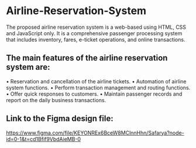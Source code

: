# Airline-Reservation-System
The proposed airline reservation system is a web-based using HTML, CSS and JavaScript only. 
It is a comprehensive passenger processing system that includes inventory, fares, e-ticket operations, and online transactions. 

## The main features of the airline reservation system are: 
• Reservation and cancellation of the airline tickets. 
• Automation of airline system functions. 
• Perform transaction management and routing functions. 
• Offer quick responses to customers. 
• Maintain passenger records and report on the daily business transactions.

## Link to the Figma design file:
https://www.figma.com/file/KEYONREx6BceW8MClnnHhn/Safarya?node-id=0-1&t=cd1Bfif9VbdAieMB-0

